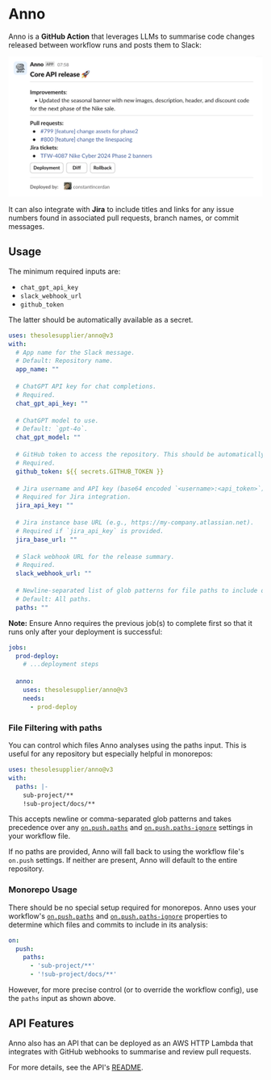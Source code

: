 # **Anno**
Anno is a **GitHub Action** that leverages LLMs to summarise code changes released between workflow runs and posts them to Slack:

<img src="docs/release_summary_example.png" alt="Release summary example" width="650">

It can also integrate with **Jira** to include titles and links for any issue numbers found in associated pull requests, branch names, or commit messages.

## **Usage**

The minimum required inputs are:
- `chat_gpt_api_key`
- `slack_webhook_url`
- `github_token`

The latter should be automatically available as a secret.

```yaml
uses: thesolesupplier/anno@v3
with:
  # App name for the Slack message.
  # Default: Repository name.
  app_name: ""

  # ChatGPT API key for chat completions.
  # Required.
  chat_gpt_api_key: ""

  # ChatGPT model to use.
  # Default: `gpt-4o`.
  chat_gpt_model: ""

  # GitHub token to access the repository. This should be automatically available as a secret.
  # Required.
  github_token: ${{ secrets.GITHUB_TOKEN }}

  # Jira username and API key (base64 encoded `<username>:<api_token>`).
  # Required for Jira integration.
  jira_api_key: ""

  # Jira instance base URL (e.g., https://my-company.atlassian.net).
  # Required if `jira_api_key` is provided.
  jira_base_url: ""

  # Slack webhook URL for the release summary.
  # Required.
  slack_webhook_url: ""

  # Newline-separated list of glob patterns for file paths to include or exclude in analysis.
  # Default: All paths.
  paths: ""
```

**Note:** Ensure Anno requires the previous job(s) to complete first so that it runs only after your deployment is successful:

```yaml
jobs:
  prod-deploy:
    # ...deployment steps

  anno:
    uses: thesolesupplier/anno@v3
    needs:
      - prod-deploy
```

### File Filtering with paths

You can control which files Anno analyses using the paths input. This is useful for any repository but especially helpful in monorepos:

```yaml
uses: thesolesupplier/anno@v3
with:
  paths: |-
    sub-project/**
    !sub-project/docs/**
```

This accepts newline or comma-separated glob patterns and takes precedence over any [`on.push.paths`](https://docs.github.com/en/actions/writing-workflows/workflow-syntax-for-github-actions#example-including-paths) and [`on.push.paths-ignore`](https://docs.github.com/en/actions/writing-workflows/workflow-syntax-for-github-actions#example-excluding-paths)  settings in your workflow file.

If no paths are provided, Anno will fall back to using the workflow file's `on.push` settings. If neither are present, Anno will default to the entire repository.

### Monorepo Usage

There should be no special setup required for monorepos. Anno uses your workflow's [`on.push.paths`](https://docs.github.com/en/actions/writing-workflows/workflow-syntax-for-github-actions#example-including-paths) and [`on.push.paths-ignore`](https://docs.github.com/en/actions/writing-workflows/workflow-syntax-for-github-actions#example-excluding-paths) properties to determine which files and commits to include in its analysis:

```yaml
on:
  push:
    paths:
      - 'sub-project/**'
      - '!sub-project/docs/**'
```

However, for more precise control (or to override the workflow config), use the `paths` input as shown above.

## API Features

Anno also has an API that can be deployed as an AWS HTTP Lambda that integrates with GitHub webhooks to summarise and review pull requests.

For more details, see the API's [README](api/README.md).